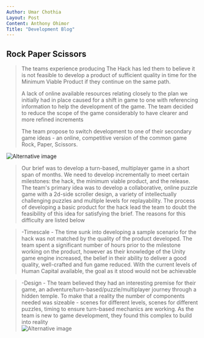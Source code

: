 ```yaml
---
Author: Umar Chothia  
Layout: Post 
Content: Anthony Ohimor 
Title: "Development Blog"
---
```

## Rock Paper Scissors 
> The teams experience producing The Hack has led them to believe it is not feasible to develop a product of sufficient quality in time for the Minimum Viable Product if they continue on the same path.
>
>A lack of online available resources relating closely to the plan we initially had in place caused for a shift in game to one with referencing information to help the development of the game. The team decided to reduce the scope of the game considerably to have clearer and more refined increments
>
>The team propose to switch development to one of their secondary game ideas - an online, competitive version of the common game Rock, Paper, Scissors.<br>

![Alternative image ](https://images.unsplash.com/photo-1618214839021-3fbe98a597bc?ixlib=rb-1.2.1&ixid=MnwxMjA3fDB8MHxzZWFyY2h8NXx8cm9jayUyMHBhcGVyJTIwc2Npc3NvcnN8ZW58MHx8MHx8&auto=format&fit=crop&w=900&q=60) <br>
>Our brief was to develop a turn-based, multiplayer game in a short span of months. We need to develop incrementally to meet certain milestones: the hack, the minimum viable product, and the release. The team's primary idea was to develop a collaborative, online puzzle game with  a 2d-side scroller design, a variety of intellectually challenging puzzles and multiple levels for replayability. The process of developing a basic product for the hack lead the team to doubt the feasibility of this idea for satisfying the brief. The reasons for this difficulty are listed below <br>

>-Timescale - The time sunk into developing a sample scenario for the hack was not matched by the quality of the product developed. The team spent a significant number of hours prior to the milestone working on the product, however as their knowledge of the Unity game engine increased, the belief in their ability to deliver a good quality, well-crafted and fun game reduced. With the current levels of Human Capital available, the goal as it stood would not be achievable<br>

>-Design - The team believed they had an interesting premise for their game, an adventure/turn-based/puzzle/multiplayer journey through a hidden temple. To make that a reality the number of components needed was sizeable - scenes for different levels, scenes for different puzzles, timing to ensure turn-based mechanics are working. As the team is new to game development, they found this complex to build into reality<br>
![Alternative image](https://images.unsplash.com/photo-1456406644174-8ddd4cd52a06?ixlib=rb-1.2.1&ixid=MnwxMjA3fDB8MHxzZWFyY2h8MTJ8fHNhZCUyMHBlb3BsZSUyMGdyb3VwfGVufDB8fDB8fA%3D%3D&auto=format&fit=crop&w=900&q=60)<br>
